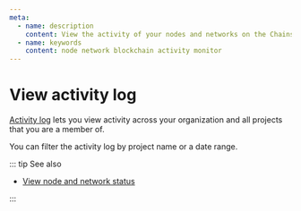 ```yaml
---
meta:
  - name: description
    content: View the activity of your nodes and networks on the Chainstack managed blockchain services.
  - name: keywords
    content: node network blockchain activity monitor
---
```


# View activity log

<a href="https://console.chainstack.com/events" rel="dofollow" target="_blank">Activity log</a> lets you view activity across your organization and all projects that you are a member of.

You can filter the activity log by project name or a date range.

::: tip See also

* [View node and network status](/platform/view-node-and-network-status)

:::
